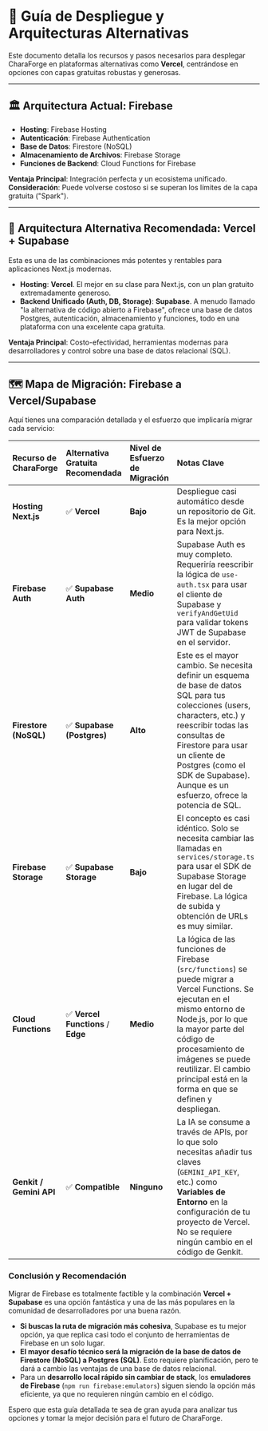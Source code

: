 # 🚀 Guía de Despliegue y Arquitecturas Alternativas

Este documento detalla los recursos y pasos necesarios para desplegar CharaForge en plataformas alternativas como **Vercel**, centrándose en opciones con capas gratuitas robustas y generosas.

---

## 🏛️ Arquitectura Actual: Firebase

*   **Hosting**: Firebase Hosting
*   **Autenticación**: Firebase Authentication
*   **Base de Datos**: Firestore (NoSQL)
*   **Almacenamiento de Archivos**: Firebase Storage
*   **Funciones de Backend**: Cloud Functions for Firebase

**Ventaja Principal**: Integración perfecta y un ecosistema unificado.
**Consideración**: Puede volverse costoso si se superan los límites de la capa gratuita ("Spark").

---

## 💎 Arquitectura Alternativa Recomendada: Vercel + Supabase

Esta es una de las combinaciones más potentes y rentables para aplicaciones Next.js modernas.

*   **Hosting**: **Vercel**. El mejor en su clase para Next.js, con un plan gratuito extremadamente generoso.
*   **Backend Unificado (Auth, DB, Storage)**: **Supabase**. A menudo llamado "la alternativa de código abierto a Firebase", ofrece una base de datos Postgres, autenticación, almacenamiento y funciones, todo en una plataforma con una excelente capa gratuita.

**Ventaja Principal**: Costo-efectividad, herramientas modernas para desarrolladores y control sobre una base de datos relacional (SQL).

---

## 🗺️ Mapa de Migración: Firebase a Vercel/Supabase

Aquí tienes una comparación detallada y el esfuerzo que implicaría migrar cada servicio:

| Recurso de CharaForge | Alternativa Gratuita Recomendada | Nivel de Esfuerzo de Migración | Notas Clave |
| :-------------------- | :-------------------------------- | :----------------------------- | :---------- |
| **Hosting Next.js**   | ✅ **Vercel**                     | **Bajo**                       | Despliegue casi automático desde un repositorio de Git. Es la mejor opción para Next.js. |
| **Firebase Auth**     | ✅ **Supabase Auth**              | **Medio**                      | Supabase Auth es muy completo. Requeriría reescribir la lógica de `use-auth.tsx` para usar el cliente de Supabase y `verifyAndGetUid` para validar tokens JWT de Supabase en el servidor. |
| **Firestore (NoSQL)** | ✅ **Supabase (Postgres)**        | **Alto**                       | Este es el mayor cambio. Se necesita definir un esquema de base de datos SQL para tus colecciones (users, characters, etc.) y reescribir todas las consultas de Firestore para usar un cliente de Postgres (como el SDK de Supabase). Aunque es un esfuerzo, ofrece la potencia de SQL. |
| **Firebase Storage**  | ✅ **Supabase Storage**           | **Bajo**                       | El concepto es casi idéntico. Solo se necesita cambiar las llamadas en `services/storage.ts` para usar el SDK de Supabase Storage en lugar del de Firebase. La lógica de subida y obtención de URLs es muy similar. |
| **Cloud Functions**   | ✅ **Vercel Functions** / **Edge** | **Medio**                      | La lógica de las funciones de Firebase (`src/functions`) se puede migrar a Vercel Functions. Se ejecutan en el mismo entorno de Node.js, por lo que la mayor parte del código de procesamiento de imágenes se puede reutilizar. El cambio principal está en la forma en que se definen y despliegan. |
| **Genkit / Gemini API** | ✅ **Compatible**                 | **Ninguno**                    | La IA se consume a través de APIs, por lo que solo necesitas añadir tus claves (`GEMINI_API_KEY`, etc.) como **Variables de Entorno** en la configuración de tu proyecto de Vercel. No se requiere ningún cambio en el código de Genkit. |

### Conclusión y Recomendación

Migrar de Firebase es totalmente factible y la combinación **Vercel + Supabase** es una opción fantástica y una de las más populares en la comunidad de desarrolladores por una buena razón.

*   **Si buscas la ruta de migración más cohesiva**, Supabase es tu mejor opción, ya que replica casi todo el conjunto de herramientas de Firebase en un solo lugar.
*   **El mayor desafío técnico será la migración de la base de datos de Firestore (NoSQL) a Postgres (SQL)**. Esto requiere planificación, pero te dará a cambio las ventajas de una base de datos relacional.
*   Para un **desarrollo local rápido sin cambiar de stack**, los **emuladores de Firebase** (`npm run firebase:emulators`) siguen siendo la opción más eficiente, ya que no requieren ningún cambio en el código.

Espero que esta guía detallada te sea de gran ayuda para analizar tus opciones y tomar la mejor decisión para el futuro de CharaForge.
